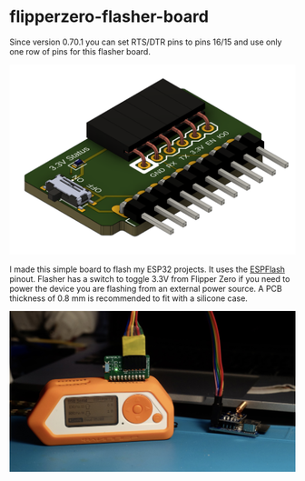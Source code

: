 # flipperzero-flasher-board

Since version 0.70.1 you can set RTS/DTR pins to pins 16/15 and use only one row of pins for this flasher board.

![](images/render.png)

I made this simple board to flash my ESP32 projects. It uses the [ESPFlash](https://github.com/SuperHouse/ESPFlash) pinout. Flasher has a switch to toggle 3.3V from Flipper Zero if you need to power the device you are flashing from an external power source. A PCB thickness of 0.8 mm is recommended to fit with a silicone case.

![](images/photo_2.jpg)
